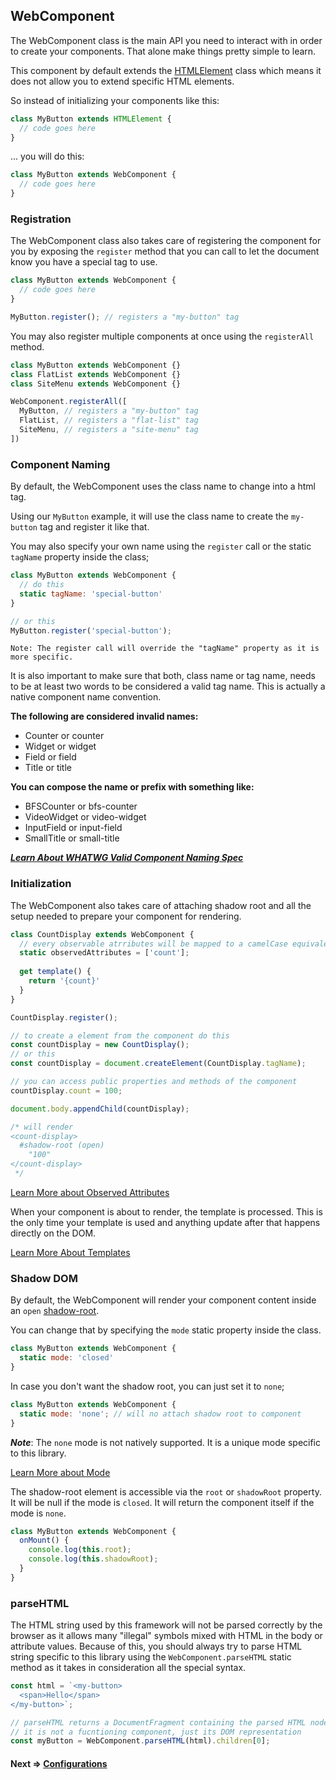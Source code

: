 ## WebComponent
The WebComponent class is the main API you need to interact with in order to create your components. 
That alone make things pretty simple to learn.

This component by default extends the [HTMLElement](https://developer.mozilla.org/en-US/docs/Web/API/HTMLElement) 
class which means it does not allow you to extend specific HTML elements.

So instead of initializing your components like this:

```js
class MyButton extends HTMLElement {
  // code goes here
}
```

... you will do this:

```js
class MyButton extends WebComponent {
  // code goes here
}
```

### Registration
The WebComponent class also takes care of registering the component for you by exposing the `register`
method that you can call to let the document know you have a special tag to use.

```js
class MyButton extends WebComponent {
  // code goes here
}

MyButton.register(); // registers a "my-button" tag
```

You may also register multiple components at once using the `registerAll` method.

```js
class MyButton extends WebComponent {}
class FlatList extends WebComponent {}
class SiteMenu extends WebComponent {}

WebComponent.registerAll([
  MyButton, // registers a "my-button" tag
  FlatList, // registers a "flat-list" tag
  SiteMenu, // registers a "site-menu" tag
])
```

### Component Naming
By default, the WebComponent uses the class name to change into a html tag.

Using our `MyButton` example, it will use the class name to create the `my-button` tag and register it like that.

You may also specify your own name using the `register` call or the static `tagName` property inside the class;

```js
class MyButton extends WebComponent {
  // do this
  static tagName: 'special-button'
}

// or this
MyButton.register('special-button');
```

    Note: The register call will override the "tagName" property as it is more specific.

It is also important to make sure that both, class name or tag name, needs to be at least two words to 
be considered a valid tag name. This is actually a native component name convention.

**The following are considered invalid names:**
- Counter or counter
- Widget or widget
- Field or field
- Title or title

**You can compose the name or prefix with something like:**
- BFSCounter or bfs-counter
- VideoWidget or video-widget
- InputField or input-field
- SmallTitle or small-title

***[Learn About WHATWG Valid Component Naming Spec](https://html.spec.whatwg.org/multipage/custom-elements.html#valid-custom-element-name)***

### Initialization
The WebComponent also takes care of attaching shadow root and all the setup needed to prepare
your component for rendering.

```js
class CountDisplay extends WebComponent {
  // every observable atrributes will be mapped to a camelCase equivalent property
  static observedAttributes = ['count'];
  
  get template() {
    return '{count}'
  }
}

CountDisplay.register();

// to create a element from the component do this
const countDisplay = new CountDisplay();
// or this
const countDisplay = document.createElement(CountDisplay.tagName);

// you can access public properties and methods of the component
countDisplay.count = 100;

document.body.appendChild(countDisplay);

/* will render
<count-display>
  #shadow-root (open)
    "100"
</count-display>
 */
```

[Learn More about Observed Attributes](https://github.com/beforesemicolon/cwco/blob/master/docs/attributes.md)

When your component is about to render, the template is processed. This is the only time your
template is used and anything update after that happens directly on the DOM.

[Learn More About Templates](https://github.com/beforesemicolon/cwco/blob/master/docs/template.md)

### Shadow DOM
By default, the WebComponent will render your component content inside an `open` [shadow-root](https://developer.mozilla.org/en-US/docs/Web/API/ShadowRoot).

You can change that by specifying the `mode` static property inside the class.

```js
class MyButton extends WebComponent {
  static mode: 'closed'
}
```

In case you don't want the shadow root, you can just set it to `none`;

```js
class MyButton extends WebComponent {
  static mode: 'none'; // will no attach shadow root to component
}
```

***Note***: The `none` mode is not natively supported. It is a unique mode specific to this library.

[Learn More about Mode](https://github.com/beforesemicolon/cwco/blob/master/docs/configurations.md#mode)

The shadow-root element is accessible via the `root` or `shadowRoot` property. It will be null if the mode is `closed`.
It will return the component itself if the mode is `none`.

```js
class MyButton extends WebComponent {
  onMount() {
    console.log(this.root);
    console.log(this.shadowRoot);
  }
}
```

### parseHTML
The HTML string used by this framework will not be parsed correctly by the browser as it allows many "illegal" symbols
mixed with HTML in the body or attribute values. Because of this, you should always try to parse HTML string specific
to this library using the `WebComponent.parseHTML` static method as it takes in consideration all the special syntax.

```js
const html = `<my-button>
  <span>Hello</span>
</my-button>`;

// parseHTML returns a DocumentFragment containing the parsed HTML nodes
// it is not a fucntioning component, just its DOM representation
const myButton = WebComponent.parseHTML(html).children[0];
```

#### Next => [Configurations](https://github.com/beforesemicolon/cwco/blob/master/docs/configurations.md)
